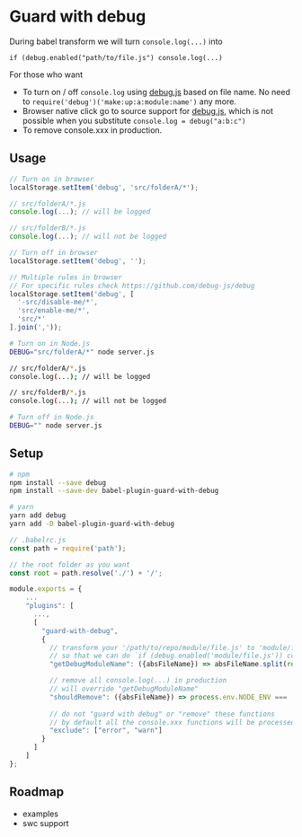 # Guard with debug

During babel transform we will turn `console.log(...)` into
```
if (debug.enabled("path/to/file.js") console.log(...)
```

For those who want
- To turn on / off `console.log` using [debug.js](https://github.com/debug-js/debug) based on file name. No need to `require('debug')('make:up:a:module:name')` any more.
- Browser native click go to source support for [debug.js](https://github.com/debug-js/debug), which is not possible when you substitute `console.log = debug("a:b:c")`
- To remove console.xxx in production.

## Usage

```javascript
// Turn on in browser
localStorage.setItem('debug', 'src/folderA/*');

// src/folderA/*.js
console.log(...); // will be logged

// src/folderB/*.js
console.log(...); // will not be logged

// Turn off in browser
localStorage.setItem('debug', '');

// Multiple rules in browser
// For specific rules check https://github.com/debug-js/debug
localStorage.setItem('debug', [
  '-src/disable-me/*',
  'src/enable-me/*',
  'src/*'
].join(','));
```

```bash
# Turn on in Node.js
DEBUG="src/folderA/*" node server.js

// src/folderA/*.js
console.log(...); // will be logged

// src/folderB/*.js
console.log(...); // will not be logged

# Turn off in Node.js
DEBUG="" node server.js
```

## Setup
```bash
# npm
npm install --save debug
npm install --save-dev babel-plugin-guard-with-debug 

# yarn
yarn add debug
yarn add -D babel-plugin-guard-with-debug
```

```javascript
// .babelrc.js
const path = require('path');

// the root folder as you want
const root = path.resolve('./') + '/';

module.exports = {
    ...
    "plugins": [
      ...,
      [
        "guard-with-debug",
        {
          // transform your '/path/to/repo/module/file.js' to 'module/file.js'
          // so that we can do `if (debug.enabled('module/file.js')) console.log(...)`
          "getDebugModuleName": ({absFileName}) => absFileName.split(root)[1],

          // remove all console.log(...) in production
          // will override "getDebugModuleName"
          "shouldRemove": ({absFileName}) => process.env.NODE_ENV === 'production',
          
          // do not "guard with debug" or "remove" these functions
          // by default all the console.xxx functions will be processed
          "exclude": ["error", "warn"]
        }
      ]
    ]
};
```

## Roadmap
- examples
- swc support
